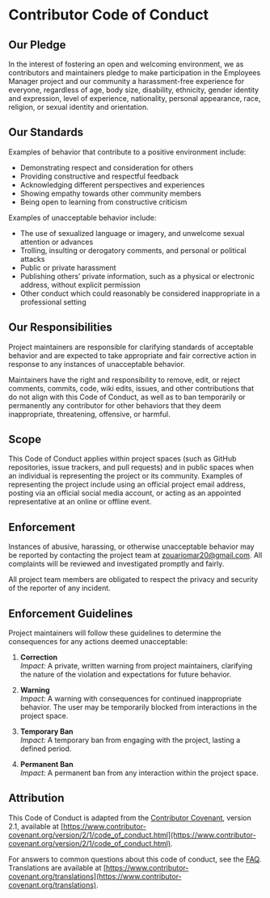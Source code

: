 # Contributor Code of Conduct

## Our Pledge

In the interest of fostering an open and welcoming environment, we as contributors and maintainers pledge to make participation in the Employees Manager project and our community a harassment-free experience for everyone, regardless of age, body size, disability, ethnicity, gender identity and expression, level of experience, nationality, personal appearance, race, religion, or sexual identity and orientation.

## Our Standards

Examples of behavior that contribute to a positive environment include:

- Demonstrating respect and consideration for others
- Providing constructive and respectful feedback
- Acknowledging different perspectives and experiences
- Showing empathy towards other community members
- Being open to learning from constructive criticism

Examples of unacceptable behavior include:

- The use of sexualized language or imagery, and unwelcome sexual attention or advances
- Trolling, insulting or derogatory comments, and personal or political attacks
- Public or private harassment
- Publishing others’ private information, such as a physical or electronic address, without explicit permission
- Other conduct which could reasonably be considered inappropriate in a professional setting

## Our Responsibilities

Project maintainers are responsible for clarifying standards of acceptable behavior and are expected to take appropriate and fair corrective action in response to any instances of unacceptable behavior.

Maintainers have the right and responsibility to remove, edit, or reject comments, commits, code, wiki edits, issues, and other contributions that do not align with this Code of Conduct, as well as to ban temporarily or permanently any contributor for other behaviors that they deem inappropriate, threatening, offensive, or harmful.

## Scope

This Code of Conduct applies within project spaces (such as GitHub repositories, issue trackers, and pull requests) and in public spaces when an individual is representing the project or its community. Examples of representing the project include using an official project email address, posting via an official social media account, or acting as an appointed representative at an online or offline event.

## Enforcement

Instances of abusive, harassing, or otherwise unacceptable behavior may be reported by contacting the project team at [zouariomar20@gmail.com](mailto:zouariomar20@gmail.com). All complaints will be reviewed and investigated promptly and fairly.

All project team members are obligated to respect the privacy and security of the reporter of any incident.

## Enforcement Guidelines

Project maintainers will follow these guidelines to determine the consequences for any actions deemed unacceptable:

1. **Correction**  
   _Impact:_ A private, written warning from project maintainers, clarifying the nature of the violation and expectations for future behavior.
2. **Warning**  
   _Impact:_ A warning with consequences for continued inappropriate behavior. The user may be temporarily blocked from interactions in the project space.

3. **Temporary Ban**  
   _Impact:_ A temporary ban from engaging with the project, lasting a defined period.

4. **Permanent Ban**  
   _Impact:_ A permanent ban from any interaction within the project space.

## Attribution

This Code of Conduct is adapted from the [Contributor Covenant](https://www.contributor-covenant.org), version 2.1, available at [https://www.contributor-covenant.org/version/2/1/code_of_conduct.html](https://www.contributor-covenant.org/version/2/1/code_of_conduct.html).

For answers to common questions about this code of conduct, see the [FAQ](https://www.contributor-covenant.org/faq). Translations are available at [https://www.contributor-covenant.org/translations](https://www.contributor-covenant.org/translations).
